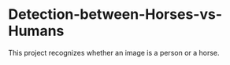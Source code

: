 # Detection-between-Horses-vs-Humans
This project recognizes whether an image is a person or a horse. 
